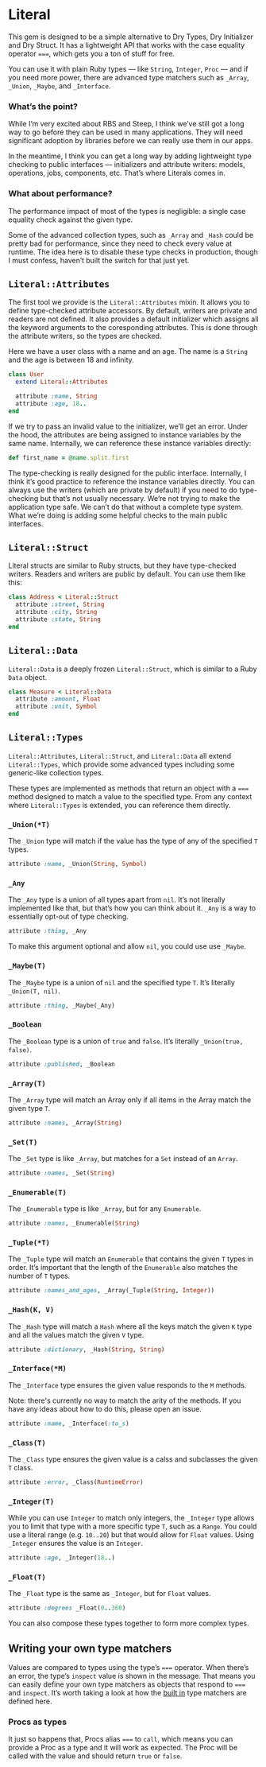 # Literal

This gem is designed to be a simple alternative to Dry Types, Dry Initializer and Dry Struct. It has a lightweight API that works with the case equality operator `===`, which gets you a ton of stuff for free.

You can use it with plain Ruby types — like `String`, `Integer`, `Proc` — and if you need more power, there are advanced type matchers such as `_Array`, `_Union`, `_Maybe`, and `_Interface`.

### What’s the point?

While I’m very excited about RBS and Steep, I think we’ve still got a long way to go before they can be used in many applications. They will need significant adoption by libraries before we can really use them in our apps.

In the meantime, I think you can get a long way by adding lightweight type checking to public interfaces — initializers and attribute writers: models, operations, jobs, components, etc. That’s where Literals comes in.

### What about performance?

The performance impact of most of the types is negligible: a single case equality check against the given type.

Some of the advanced collection types, such as `_Array` and `_Hash` could be pretty bad for performance, since they need to check every value at runtime. The idea here is to disable these type checks in production, though I must confess, haven’t built the switch for that just yet.

## `Literal::Attributes`

The first tool we provide is the `Literal::Attributes` mixin. It allows you to define type-checked attribute accessors. By default, writers are private and readers are not defined. It also provides a default initializer which assigns all the keyword arguments to the coresponding attributes. This is done through the attribute writers, so the types are checked.

Here we have a user class with a name and an age. The name is a `String` and the age is between 18 and infinity.

```ruby
class User
  extend Literal::Attributes

  attribute :name, String
  attribute :age, 18..
end
```

If we try to pass an invalid value to the initializer, we’ll get an error. Under the hood, the attributes are being assigned to instance variables by the same name. Internally, we can reference these instance variables directly:

```ruby
def first_name = @name.split.first
```

The type-checking is really designed for the public interface. Internally, I think it’s good practice to reference the instance variables directly. You can always use the writers (which are private by default) if you need to do type-checking but that’s not usually necessary. We’re not trying to make the application type safe. We can’t do that without a complete type system. What we’re doing is adding some helpful checks to the main public interfaces.

## `Literal::Struct`

Literal structs are similar to Ruby structs, but they have type-checked writers. Readers and writers are public by default. You can use them like this:

```ruby
class Address < Literal::Struct
  attribute :street, String
  attribute :city, String
  attribute :state, String
end
```

## `Literal::Data`
`Literal::Data` is a deeply frozen `Literal::Struct`, which is similar to a Ruby `Data` object.

```ruby
class Measure < Literal::Data
  attribute :amount, Float
  attribute :unit, Symbol
end
```

## `Literal::Types`

`Literal::Attributes`, `Literal::Struct`, and `Literal::Data` all extend `Literal::Types`, which provide some advanced types including some generic-like collection types.

These types are implemented as methods that return an object with a `===` method designed to match a value to the specified type. From any context where `Literal::Types` is extended, you can reference them directly.

### `_Union(*T)`

The `_Union` type will match if the value has the type of any of the specified `T` types.

```ruby
attribute :name, _Union(String, Symbol)
```

### `_Any`
The `_Any` type is a union of all types apart from `nil`. It’s not literally implemented like that, but that’s how you can think about it. `_Any` is a way to essentially opt-out of type checking.

```ruby
attribute :thing, _Any
```

To make this argument optional and allow `nil`, you could use use `_Maybe`.

### `_Maybe(T)`

The `_Maybe` type is a union of `nil` and the specified type `T`. It’s literally `_Union(T, nil)`.

```ruby
attribute :thing, _Maybe(_Any)
```

### `_Boolean`

The `_Boolean` type is a union of `true` and `false`. It’s literally `_Union(true, false)`.

```ruby
attribute :published, _Boolean
```

### `_Array(T)`

The `_Array` type will match an Array only if all items in the Array match the given type `T`.

```ruby
attribute :names, _Array(String)
```

### `_Set(T)`

The `_Set` type is like `_Array`, but matches for a `Set` instead of an `Array`.

```ruby
attribute :names, _Set(String)
```

### `_Enumerable(T)`

The `_Enumerable` type is like `_Array`, but for any `Enumerable`.

```ruby
attribute :names, _Enumerable(String)
```

### `_Tuple(*T)`

The `_Tuple` type will match an `Enumerable` that contains the given `T` types in order. It’s important that the length of the `Enumerable` also matches the number of `T` types.

```ruby
attribute :names_and_ages, _Array(_Tuple(String, Integer))
```

### `_Hash(K, V)`

The `_Hash` type will match a `Hash` where all the keys match the given `K` type and all the values match the given `V` type.

```ruby
attribute :dictionary, _Hash(String, String)
```

### `_Interface(*M)`

The `_Interface` type ensures the given value responds to the `M` methods.

Note: there's currently no way to match the arity of the methods. If you have any ideas about how to do this, please open an issue.

```ruby
attribute :name, _Interface(:to_s)
```

### `_Class(T)`

The `_Class` type ensures the given value is a calss and subclasses the given `T` class.

```ruby
attribute :error, _Class(RuntimeError)
```

### `_Integer(T)`

While you can use `Integer` to match only integers, the `_Integer` type allows you to limit that type with a more specific type `T`, such as a `Range`. You could use a literal range (e.g. `10..20`) but that would allow for `Float` values. Using `_Integer` ensures the value is an `Integer`.

```ruby
attribute :age, _Integer(18..)
```

### `_Float(T)`

The `_Float` type is the same as `_Integer`, but for `Float` values.

```ruby
attribute :degrees _Float(0..360)
```

You can also compose these types together to form more complex types.

## Writing your own type matchers

Values are compared to types using the type’s `===` operator. When there’s an error, the type’s `inspect` value is shown in the message. That means you can easily define your own type matchers as objects that respond to `===` and `inspect`. It’s worth taking a look at how the [built in](https://github.com/joeldrapper/literal/tree/main/lib/literal/types) type matchers are defined here.

### Procs as types

It just so happens that, Procs alias `===` to `call`, which means you can provide a Proc as a type and it will work as expected. The Proc will be called with the value and should return `true` or `false`.

